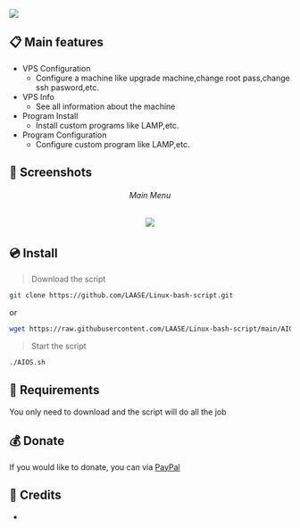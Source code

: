 <img src="https://i.imgur.com/Z3KGhLv.png"></img>
<br>

## :clipboard: Main features
* VPS Configuration
  * Configure a machine like upgrade machine,change root pass,change ssh pasword,etc.
* VPS Info
  * See all information about the machine
* Program Install
  * Install custom programs like LAMP,etc.
* Program Configuration
  * Configure custom program like LAMP,etc.

## :city_sunrise: Screenshots
<h6 align="center">Main Menu</h6>
<h6 align="center"><img src="https://i.imgur.com/aDWGePk.png"></img></h6>

## :cd: Install
>Download the script
``` bash
git clone https://github.com/LAASE/Linux-bash-script.git
```
or
``` bash
wget https://raw.githubusercontent.com/LAASE/Linux-bash-script/main/AIOS.sh
```
>Start the script
``` bash
./AIOS.sh
```

## :wrench: Requirements
You only need to download and the script will do all the job

## :moneybag: Donate
If you would like to donate, you can via [PayPal](https://www.paypal.me/#)

## :bust_in_silhouette: Credits
-

